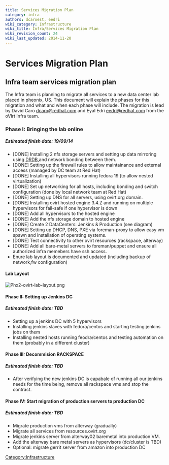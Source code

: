 ```yaml
---
title: Services Migration Plan
category: infra
authors: dcaroest, eedri
wiki_category: Infrastructure
wiki_title: Infra/Services Migration Plan
wiki_revision_count: 24
wiki_last_updated: 2014-11-20
---
```


# Services Migration Plan

## Infra team services migration plan

The Infra team is planning to migrate all services to a new data center lab placed in pheonix, US.
This document will explain the phases for this migration and what and when each phase will include.
The migration is lead by David Caro <dcaro@redhat.com> and Eyal Edri <eedri@redhat.com> from the oVIrt Infra team.

### Phase I: Bringing the lab online

##### Estimated finish date: 19/09/14

*   [DONE] Installing 2 nfs storage servers and setting up data mirroring using [DRDB](http://www.drbd.org/),and network bonding between them.
*   [DONE] Setting up the firewall rules to allow maintainance and external access (managed by DC team at Red Hat)
*   [DONE] Installing all hypervisors running fedora 19 (to allow nested virtualization)
*   [DONE] Set up networking for all hosts, including bonding and switch configuration (done by local network team at Red Hat)
*   [DONE] Setting up DNS for all servers, using ovirt.org domain.
*   [DONE] Installing ovirt hosted engine 3.4.Z and running on multiple hypervisors for fail-safe if one hypervisor is down
*   [DONE] Add all hypervisors to the hosted engine
*   [DONE] Add the nfs storage domain to hosted engine
*   [DONE] Create 2 DataCenters: Jenkins & Production (see diagram)
*   [DONE] Setting up DHCP, DNS, PXE via foreman-proxy to allow easy vm spawn and installation of operating systems.
*   [DONE] Test connectivity to other ovirt resources (rackspace, alterway)
*   [DONE] Add all bare-metal servers to foreman/puppet and ensure all authorized infra memebers have ssh access.
*   Enure lab layout is documented and updated (including backup of network,fw configuration)

#### Lab Layout

![](Phx2-ovirt-lab-layout.png "Phx2-ovirt-lab-layout.png")

#### Phase II: Setting up Jenkins DC

##### Estimated finish date: TBD

*   Setting up a jenkins DC with 5 hypervisors
*   Installing jenkins slaves with fedora/centos and starting testing jenkins jobs on them
*   Installing nested hosts running feodra/centos and testing automation on them (probably in a different cluster)

#### Phase III: Decommision RACKSPACE

##### Estimated finish date: TBD

*   After verifying the new jenkins DC is capabale of running all our jenkins needs for the time being, remove all rackspace vms and stop the contract.

#### Phase IV: Start migration of production servers to production DC

##### Estimated finish date: TBD

*   Migrate production vms from alterway (gradually)
*   Migrate all services from resources.ovirt.org
*   Migrate jenkins server from alterway02 baremetal into production VM.
*   Add the alterway bare metal servers as hypervisors (dc/cluster is TBD)
*   Optional: migrate gerrit server from amazon into production DC

<Category:Infrastructure>
